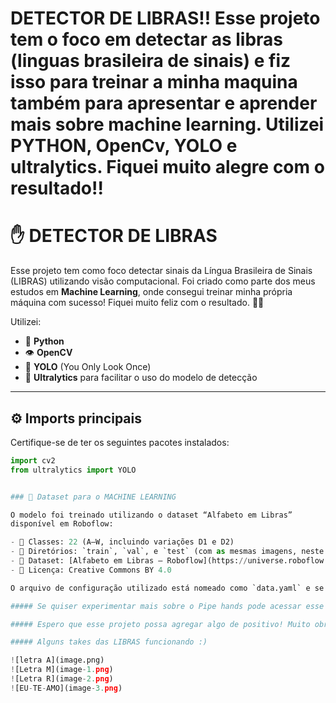 # DETECTOR DE LIBRAS!! Esse projeto tem o foco em detectar as libras (linguas brasileira de sinais) e fiz isso para treinar a minha maquina também para apresentar e aprender mais sobre machine learning. Utilizei PYTHON, OpenCv, YOLO e ultralytics. Fiquei muito alegre com o resultado!!

# ✋ DETECTOR DE LIBRAS

Esse projeto tem como foco detectar sinais da Língua Brasileira de Sinais (LIBRAS) utilizando visão computacional. Foi criado como parte dos meus estudos em **Machine Learning**, onde consegui treinar minha própria máquina com sucesso! Fiquei muito feliz com o resultado. 🤖✨

Utilizei:
- 🐍 **Python**
- 👁️ **OpenCV**
- 🚀 **YOLO** (You Only Look Once)
- 🔧 **Ultralytics** para facilitar o uso do modelo de detecção

---

## ⚙️ Imports principais

Certifique-se de ter os seguintes pacotes instalados:

```python
import cv2
from ultralytics import YOLO


### 📁 Dataset para o MACHINE LEARNING 

O modelo foi treinado utilizando o dataset “Alfabeto em Libras” 
disponível em Roboflow:

- 🧠 Classes: 22 (A–W, incluindo variações D1 e D2)
- 📂 Diretórios: `train`, `val`, e `test` (com as mesmas imagens, neste caso)
- 🔗 Dataset: [Alfabeto em Libras – Roboflow](https://universe.roboflow.com/elainesilva/alfabeto-em-libras-qrvnw/dataset/6)
- 📄 Licença: Creative Commons BY 4.0

O arquivo de configuração utilizado está nomeado como `data.yaml` e se encontra na raiz do projeto.

##### Se quiser experimentar mais sobre o Pipe hands pode acessar esse site: https://omes-va.com/contando-dedos-mediapipe-opencv-python/, aqui aprendi mais sobre os gestos, mas acabei retirando do projeto pois achei que consumia muito do computador e já não era tão necessário pois eu já havia treinado a maquina.

##### Espero que esse projeto possa agregar algo de positivo! Muito obrigado.

##### Alguns takes das LIBRAS funcionando :)

![letra A](image.png)
![Letra M](image-1.png)
![Letra R](image-2.png)
![EU-TE-AMO](image-3.png)
